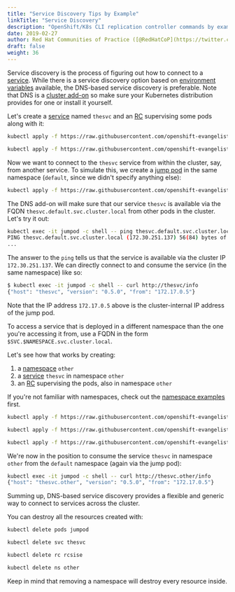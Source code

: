 ```yaml
---
title: "Service Discovery Tips by Example"
linkTitle: "Service Discovery"
description: "OpenShift/K8s CLI replication controller commands by example with tips and tricks from the experts."
date: 2019-02-27
author: Red Hat Communities of Practice ([@RedHatCoP](https://twitter.com/RedHatCoP)), OpenShift Evangelism ([Team](https://github.com/openshift-evangelists/kbe/graphs/contributors))
draft: false
weight: 36
---
```


Service discovery is the process of figuring out how to connect to a [service](/service/).
While there is a service discovery option based on [environment variables](https://kubernetes.io/docs/concepts/services-networking/connect-applications-service/#environment-variables) available,
the DNS-based service discovery is preferable. Note that DNS is a [cluster add-on](https://github.com/kubernetes/kubernetes/blob/master/cluster/addons/dns/README.md) so make sure your Kubernetes distribution provides for one or install it yourself.

Let's create a [service](https://github.com/openshift-evangelists/kbe/blob/master/specs/sd/svc.yaml) named
`thesvc` and an [RC](https://github.com/openshift-evangelists/kbe/blob/master/specs/sd/rc.yaml) supervising
some pods along with it:

```bash
kubectl apply -f https://raw.githubusercontent.com/openshift-evangelists/kbe/master/specs/sd/rc.yaml

kubectl apply -f https://raw.githubusercontent.com/openshift-evangelists/kbe/master/specs/sd/svc.yaml
```

Now we want to connect to the `thesvc` service from within the cluster, say, from another service.
To simulate this, we create a [jump pod](https://github.com/openshift-evangelists/kbe/blob/master/specs/sd/jumpod.yaml)
in the same namespace (`default`, since we didn't specify anything else):

```bash
kubectl apply -f https://raw.githubusercontent.com/openshift-evangelists/kbe/master/specs/sd/jumpod.yaml
```

The DNS add-on will make sure that our service `thesvc` is available via the FQDN
`thesvc.default.svc.cluster.local` from other pods in the cluster. Let's try it out:

```bash
kubectl exec -it jumpod -c shell -- ping thesvc.default.svc.cluster.local
PING thesvc.default.svc.cluster.local (172.30.251.137) 56(84) bytes of data.
...
```

The answer to the `ping` tells us that the service is available via the cluster
IP `172.30.251.137`. We can directly connect to and consume the service (in the same namespace) like so:

 ```bash
 $ kubectl exec -it jumpod -c shell -- curl http://thesvc/info
{"host": "thesvc", "version": "0.5.0", "from": "172.17.0.5"}
```

Note that the IP address `172.17.0.5` above is the cluster-internal IP address
of the jump pod.

To access a service that is deployed in a different namespace than the one you're
accessing it from, use a FQDN in the form `$SVC.$NAMESPACE.svc.cluster.local`.

Let's see how that works by creating:

1. a [namespace](https://github.com/openshift-evangelists/kbe/blob/master/specs/sd/other-ns.yaml) `other`
1. a [service](https://github.com/openshift-evangelists/kbe/blob/master/specs/sd/other-svc.yaml) `thesvc` in namespace `other`
1. an [RC](https://github.com/openshift-evangelists/kbe/blob/master/specs/sd/other-rc.yaml) supervising the pods, also in namespace `other`

If you're not familiar with namespaces, check out the [namespace examples](/ns/) first.

```bash
kubectl apply -f https://raw.githubusercontent.com/openshift-evangelists/kbe/master/specs/sd/other-ns.yaml

kubectl apply -f https://raw.githubusercontent.com/openshift-evangelists/kbe/master/specs/sd/other-rc.yaml

kubectl apply -f https://raw.githubusercontent.com/openshift-evangelists/kbe/master/specs/sd/other-svc.yaml
```

We're now in the position to consume the service `thesvc` in namespace `other` from the
`default` namespace (again via the jump pod):

 ```bash
kubectl exec -it jumpod -c shell -- curl http://thesvc.other/info
{"host": "thesvc.other", "version": "0.5.0", "from": "172.17.0.5"}
```

Summing up, DNS-based service discovery provides a flexible and generic way to
connect to services across the cluster.

You can destroy all the resources created with:

```bash
kubectl delete pods jumpod

kubectl delete svc thesvc

kubectl delete rc rcsise

kubectl delete ns other
```

Keep in mind that removing a namespace will destroy every resource inside.
